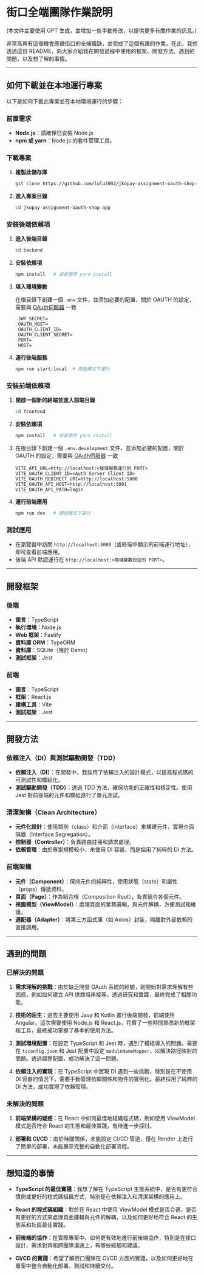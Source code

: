 # 街口全端團隊作業說明

(本文件主要使用 GPT 生成，並增加一些手動修改，以提供更多有關作業的訊息。)

非常高興有這個機會應徵街口的全端職缺，並完成了這個有趣的作業。在此，我想透過這份
README，向大家介紹我在開發過程中使用的框架、開發方法、遇到的問題，以及想了解的事情。


---

## 如何下載並在本地運行專案

以下是如何下載此專案並在本地環境運行的步驟：

### 前置需求

- **Node.js**：請確保已安裝 Node.js
- **npm 或 yarn**：Node.js 的套件管理工具。

### 下載專案

1. **複製此儲存庫**

   ```bash
   git clone https://github.com/lulu2002/jkopay-assignment-oauth-shop-app
   ```
2. **進入專案目錄**

   ```bash
   cd jkopay-assignment-oauth-shop-app
   ```

### 安裝後端依賴項

1. **進入後端目錄**

   ```bash
   cd backend   
   ```

2. **安裝依賴項**

   ```bash
   npm install   # 或者使用 yarn install
   ```
3. **填入環境變數**

   在根目錄下創建一個 `.env` 文件，並添加必要的配置，關於 OAUTH 的設定，需要與 [OAuth伺服器](https://github.com/lulu2002/simple-oauth-server) 一致

   ```env
    JWT_SECRET=
    OAUTH_HOST=
    OAUTH_CLIENT_ID=
    OAUTH_CLIENT_SECRET=
    PORT=
    HOST=
   ```

5. **運行後端服務**

   ```bash
   npm run start:local  # 開發模式下運行
   ```

### 安裝前端依賴項

1. **開啟一個新的終端並進入前端目錄**

   ```bash
   cd frontend   
   ```

2. **安裝依賴項**

   ```bash
   npm install   # 或者使用 yarn install
   ```
3. 在根目錄下創建一個 `.env.development` 文件，並添加必要的配置，關於 OAUTH 的設定，需要與 [OAuth伺服器](https://github.com/lulu2002/simple-oauth-server) 一致

   ```env
   VITE_API_URL=http://localhost:<後端服務運行的 PORT>
   VITE_OAUTH_CLIENT_ID=<Auth Server Client ID>
   VITE_OAUTH_REDIRECT_URI=http://localhost:5000
   VITE_OAUTH_API_HOST=http://localhost:5001
   VITE_OAUTH_API_PATH=login
   ```
   
4. **運行前端應用**

   ```bash
   npm run dev   # 開發模式下運行
   ```

### 測試應用

- 在瀏覽器中訪問 `http://localhost:5000`（或終端中顯示的前端運行地址），即可查看前端應用。
- 後端 API 默認運行在 `http://localhost:<環境變數設定的 PORT>`。

---

## 開發框架

### 後端

- **語言**：TypeScript
- **執行環境**：Node.js
- **Web 框架**：Fastify
- **資料庫 ORM**：TypeORM
- **資料庫**：SQLite（用於 Demo）
- **測試框架**：Jest

### 前端

- **語言**：TypeScript
- **框架**：React.js
- **建構工具**：Vite
- **測試框架**：Jest

---

## 開發方法

### 依賴注入（DI）與測試驅動開發（TDD）

- **依賴注入（DI）**：在開發中，我採用了依賴注入的設計模式，以提高程式碼的可測試性和模組化。
- **測試驅動開發（TDD）**：透過 TDD 方法，確保功能的正確性和穩定性。使用 Jest 對前後端的元件和模組進行了單元測試。

### 清潔架構（Clean Architecture）

- **元件化設計**：使用類別（class）和介面（interface）來構建元件，實現介面隔離（Interface Segregation）。
- **控制器（Controller）**：負責路由註冊和請求處理。
- **依賴管理**：由於專案規模較小，未使用 DI 容器，而是採用了純粹的 DI 方法。

### 前端架構

- **元件（Component）**：保持元件的純粹性，使用狀態（state）和屬性（props）傳遞資料。
- **頁面（Page）**：作為組合根（Composition Root），負責組合各個元件。
- **視圖模型（ViewModel）**：處理頁面的業務邏輯，與元件解耦，方便測試和維護。
- **適配器（Adapter）**：將第三方函式庫（如 Axios）封裝，隔離對外部依賴的直接調用。

---

## 遇到的問題

### 已解決的問題

1. **需求理解的挑戰**：由於缺乏開發 OAuth 系統的經驗，剛開始對需求理解有些困惑，例如如何建立 API 供商城串接等。透過研究和實踐，最終完成了相關功能。

2. **技術的陌生**：過去主要使用 Java 和 Kotlin 進行後端開發，前端使用 Angular。這次需要使用 Node.js 和
   React.js，花費了一些時間熟悉新的框架和工具，最終成功掌握了基本的使用方法。

3. **測試環境配置**：在設定 TypeScript 和 Jest 時，遇到了模組導入的問題。需要在 `tsconfig.json` 和 Jest 配置中設定
   `moduleNameMapper`，以解決路徑映射的問題。透過調整配置，成功解決了這一問題。

4. **依賴注入的實現**：在 TypeScript 中實現 DI 遇到一些挑戰，特別是在不使用 DI 容器的情況下，需要手動管理依賴關係和物件的實例化。最終採用了純粹的
   DI 方法，成功實現了依賴管理。

### 未解決的問題

1. **前端架構的疑惑**：在 React 中如何最佳地組織程式碼，例如使用 ViewModel 模式是否符合 React 的生態和最佳實踐，有待進一步探討。

2. **部署和 CI/CD**：由於時間關係，未能設定 CI/CD 管道，僅在 Render 上進行了簡單的部署，未能展示完整的自動化部署流程。

---

## 想知道的事情

- **TypeScript 的最佳實踐**：我想了解在 TypeScript 生態系統中，是否有更符合慣例或更好的程式碼組織方式，特別是在依賴注入和清潔架構的應用上。

- **React 的程式碼組織**：對於在 React 中使用 ViewModel 模式是否合適，是否有更好的方式來處理頁面邏輯與元件的解耦，以及如何更好地符合
  React 的生態系和社區最佳實踐。

- **前後端的協作**：在實際專案中，如何更有效地進行前後端協作，特別是在接口設計、需求對齊和跨團隊溝通上，有哪些經驗和建議。

- **CI/CD 的實踐**：希望了解街口團隊在 CI/CD 方面的實踐，以及如何更好地在專案中整合自動化部署、測試和持續交付。